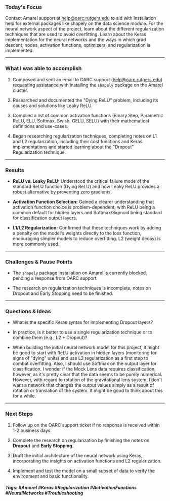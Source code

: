 ### Today's Focus

Contact Amarel support at [help@oarc.rutgers.edu](https://mailto:help@oarc.rutgers.edu) to aid with installation help for external packages like shapely on the data science module. For the neural network aspect of the project, learn about the different regularization techniques that are used to avoid overfitting. Learn about the Keras implementation for the neural networks and the ways in which grad descent, nodes, activation functions, optimizers, and regularization is implemented.
***
### What I was able to accomplish

1. Composed and sent an email to OARC support ([help@oarc.rutgers.edu](https://mailto:help@oarc.rutgers.edu)) requesting assistance with installing the `shapely` package on the Amarel cluster.

2. Researched and documented the "Dying ReLU" problem, including its causes and solutions like Leaky ReLU.

3. Compiled a list of common activation functions (Binary Step, Parametric ReLU, ELU, Softmax, Swish, GELU, SELU) with their mathematical definitions and use-cases.

4. Began researching regularization techniques, completing notes on L1 and L2 regularization, including their cost functions and Keras implementations and started learning about the "Dropout" Regularization technique.
***
### Results

- **ReLU vs. Leaky ReLU:** Understood the critical failure mode of the standard ReLU function (Dying ReLU) and how Leaky ReLU provides a robust alternative by preventing zero gradients.
    
- **Activation Function Selection:** Gained a clearer understanding that activation function choice is problem-dependent, with ReLU being a common default for hidden layers and Softmax/Sigmoid being standard for classification output layers.
    
- **L1/L2 Regularization:** Confirmed that these techniques work by adding a penalty on the model's weights directly to the loss function, encouraging simpler models to reduce overfitting. L2 (weight decay) is more commonly used.
***
### Challenges & Pause Points

- The `shapely` package installation on Amarel is currently blocked, pending a response from OARC support.
    
- The research on regularization techniques is incomplete; notes on Dropout and Early Stopping need to be finished.
***
### Questions & Ideas

- What is the specific Keras syntax for implementing Dropout layers?
    
- In practice, is it better to use a single regularization technique or to combine them (e.g., L2 + Dropout)?
    
- When building the initial neural network model for this project, it might be good to start with ReLU activation in hidden layers (monitoring for signs of "dying" units) and use L2 regularization as a first step to combat overfitting. Also, I should use Softmax on the output layer for classification. I wonder if the Mock Lens data requires classification, however, as it's pretty clear that the data seems to be purely numerical. However, with regard to rotation of the gravitational lens system, I don't want a network that changes the output values simply as a result of rotation or translation of the system. It might be good to think about this for a while.
***
### Next Steps

1. Follow up on the OARC support ticket if no response is received within 1-2 business days.
    
2. Complete the research on regularization by finishing the notes on **Dropout** and **Early Stopping.**

3. Draft the initial architecture of the neural network using Keras, incorporating the insights on activation functions and L2 regularization.
    
4. Implement and test the model on a small subset of data to verify the environment and basic functionality.

##### Tags: #Amarel #Keras #Regularization #ActivationFunctions #NeuralNetworks #Troubleshooting 




